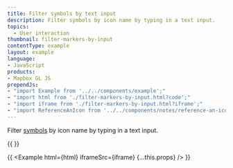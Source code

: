 ```yaml
---
title: Filter symbols by text input
description: Filter symbols by icon name by typing in a text input.
topics:
  - User interaction
thumbnail: filter-markers-by-input
contentType: example
layout: example
language:
- JavaScript
products:
- Mapbox GL JS
prependJs:
- "import Example from '../../components/example';"
- "import html from './filter-markers-by-input.html?code';"
- "import iframe from './filter-markers-by-input.html?iframe';"
- "import ReferenceAnIcon from '../../components/notes/reference-an-icon';"
---
```


Filter [symbols](/mapbox-gl-js/style-spec/layers/#symbol) by icon name by typing in a text input.

{{ <ReferenceAnIcon styleName="Mapbox Light"/> }}

{{ <Example html={html} iframeSrc={iframe} {...this.props} /> }}
